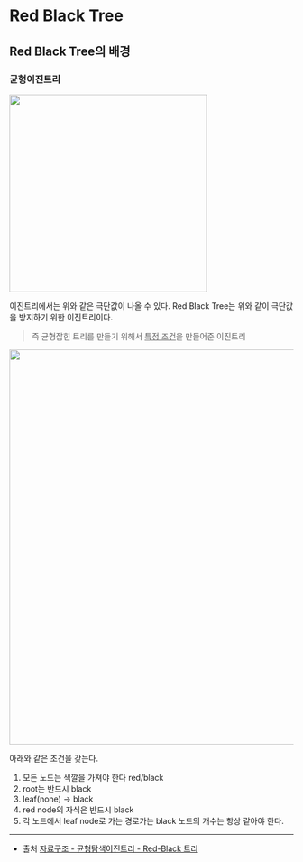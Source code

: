 # Red Black Tree

## Red Black Tree의 배경

### 균형이진트리

<img width="350" src="https://res.craft.do/user/full/a1071f7c-889c-0318-fab2-4aba6c1f6845/doc/D9E638B5-C704-4745-A2CB-8343590DBF0B/B9375ABD-ADB2-4F5B-8067-A533C652ECF9_2/Image.png">

이진트리에서는 위와 같은 극단값이 나올 수 있다.
Red Black Tree는 위와 같이 극단값을 방지하기 위한 이진트리이다.

> 즉 균형잡힌 트리를 만들기 위해서 <u>특정 조건</u>을 만들어준 이진트리

<img width="700" src="https://res.craft.do/user/full/a1071f7c-889c-0318-fab2-4aba6c1f6845/doc/D9E638B5-C704-4745-A2CB-8343590DBF0B/EE675076-E7BF-4EB4-9D1E-711C14C4EB41_2/Image.png">

아래와 같은 조건을 갖는다.

1. 모든 노드는 색깔을 가져야 한다 red/black
2. root는 반드시 black
3. leaf(none) → black
4. red node의 자식은 반드시 black
5. 각 노드에서 leaf node로 가는 경로가는 black 노드의 개수는 항상 같아야 한다.

<hr/>

* 출처
[자료구조 - 균형탐색이진트리 - Red-Black 트리](https://www.youtube.com/watch?v=SHdYv41iCmE)